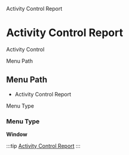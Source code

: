 
Activity Control Report
# Activity Control Report


Activity Control

Menu Path
## Menu Path



- Activity Control Report

Menu Type
### Menu Type

**Window**


:::tip
[Activity Control Report](functional-guide/window/window-activity-control-report.md)
:::